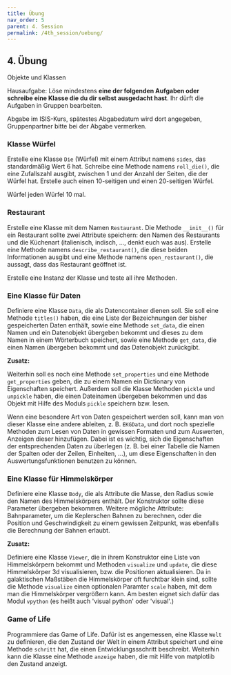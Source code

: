```yaml
---
title: Übung
nav_order: 5
parent: 4. Session
permalink: /4th_session/uebung/
---
```



## 4. Übung

Objekte und Klassen

Hausaufgabe: Löse mindestens **eine der folgenden Aufgaben oder schreibe eine Klasse die du dir selbst ausgedacht hast**. Ihr dürft die Aufgaben in Gruppen bearbeiten.

Abgabe im ISIS-Kurs, spätestes Abgabedatum wird dort angegeben, Gruppenpartner bitte bei der Abgabe vermerken.

### Klasse Würfel

Erstelle eine Klasse `Die` (Würfel) mit einem Attribut namens `sides`, das standardmäßig
Wert 6 hat. Schreibe eine Methode namens `roll_die()`, die eine Zufallszahl ausgibt, zwischen 1 und der Anzahl der Seiten, die der Würfel hat. Erstelle auch einen 10-seitigen und einen 20-seitigen Würfel.

Würfel jeden Würfel 10 mal.

### Restaurant

Erstelle eine Klasse mit dem Namen `Restaurant`. Die Methode `__init__()` für ein Restaurant sollte zwei Attribute speichern: den Namen des Restaurants und die Küchenart (italienisch, indisch, ..., denkt euch was aus).
Erstelle eine Methode namens `describe_restaurant()`, die diese beiden Informationen ausgibt und eine Methode namens `open_restaurant()`, die aussagt, dass das Restaurant geöffnet ist.

Erstelle eine Instanz der Klasse und teste all ihre Methoden.

### Eine Klasse für Daten

Definiere eine Klasse `Data`, die als Datencontainer dienen soll. Sie soll eine Methode `titles()` haben, die eine Liste
der Bezeichnungen der bisher gespeicherten Daten enthält, sowie eine Methode `set_data`, die einen Namen und ein Datenobjekt übergeben bekommt und dieses zu dem Namen in einem Wörterbuch speichert, sowie eine Methode `get_data`, die einen Namen übergeben bekommt und das Datenobjekt zurückgibt.

**Zusatz:**

Weiterhin soll es noch eine Methode `set_properties` und eine Methode `get_properties` geben, die zu einem Namen ein Dictionary von Eigenschaften speichert. Außerdem soll die Klasse Methoden `pickle` und `unpickle` haben, die einen Dateinamen übergeben bekommen und das Objekt mit Hilfe des Moduls `pickle` speichern bzw. lesen.

Wenn eine besondere Art von Daten gespeichert werden soll, kann man von dieser Klasse eine andere ableiten, z. B. `EKGData`,
und dort noch spezielle Methoden zum Lesen von Daten in gewissen Formaten und zum Auswerten, Anzeigen dieser hinzufügen.  Dabei ist es wichtig, sich die Eigenschaften der entsprechenden Daten zu überlegen (z. B. bei einer Tabelle die Namen der Spalten oder
der Zeilen, Einheiten, ...), um diese Eigenschaften in den Auswertungsfunktionen benutzen zu können.

### Eine Klasse für Himmelskörper

Definiere eine Klasse `Body`, die als Attribute die Masse, den Radius sowie den Namen des Himmelskörpers enthält.
Der Konstruktor sollte diese Parameter übergeben bekommen. Weitere mögliche Attribute: Bahnparameter, um die Keplerschen
Bahnen zu berechnen, oder die Position und Geschwindigkeit zu einem gewissen Zeitpunkt, was ebenfalls die Berechnung der Bahnen
erlaubt.

**Zusatz:**

Definiere eine Klasse `Viewer`, die in ihrem Konstruktor eine Liste von Himmelskörpern bekommt und Methoden `visualize` und `update`, die diese Himmelskörper 3d visualisieren, bzw. die Positionen aktualisieren.
Da in galaktischen Maßstäben die Himmelskörper oft furchtbar klein sind, sollte die Methode `visualize` einen
optionalen Paramter `scale` haben, mit dem man die Himmelskörper vergrößern kann. Am besten eignet sich dafür das Modul `vpython` (es heißt auch 'visual python' oder 'visual'.)

### Game of Life

Programmiere das Game of Life. Dafür ist es angemessen, eine Klasse `Welt` zu definieren, die den Zustand
der Welt in einem Attribut speichert und eine Methode `schritt` hat, die einen Entwicklungssschritt beschreibt. Weiterhin kann die Klasse eine Methode `anzeige` haben, die mit Hilfe von matplotlib den Zustand anzeigt.

